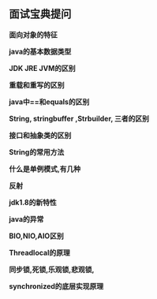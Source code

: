 ## 面试宝典提问

**面向对象的特征** 

**java的基本数据类型**

**JDK JRE JVM的区别**

**重载和重写的区别**

**java中==和equals的区别**

**String, stringbuffer ,Strbuilder,  三者的区别**

**接口和抽象类的区别**

**String的常用方法**

**什么是单例模式,有几种**

**反射**

**jdk1.8的新特性**

**java的异常**

**BIO,NIO,AIO区别**

**Threadlocal的原理**

**同步锁,死锁,乐观锁,悲观锁,**

**synchronized的底层实现原理**

